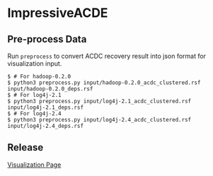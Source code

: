 # ImpressiveACDE
<!-- org.apache.logging.log4j.core.util.datetime.ss -->
## Pre-process Data
Run `preprocess` to convert ACDC recovery result into json format for visualization input. 

```shell
$ # For hadoop-0.2.0
$ python3 preprocess.py input/hadoop-0.2.0_acdc_clustered.rsf input/hadoop-0.2.0_deps.rsf
$ # For log4j-2.1
$ python3 preprocess.py input/log4j-2.1_acdc_clustered.rsf input/log4j-2.1_deps.rsf
$ # For log4j-2.4
$ python3 preprocess.py input/log4j-2.4_acdc_clustered.rsf input/log4j-2.4_deps.rsf
```

## Release
[Visualization Page](http://54.183.64.51/ImpressiveACDC/visualization.html)
